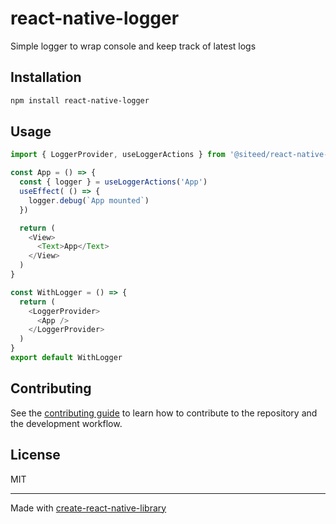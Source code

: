 # react-native-logger

Simple logger to wrap console and keep track of latest logs

## Installation

```sh
npm install react-native-logger
```

## Usage

```js
import { LoggerProvider, useLoggerActions } from '@siteed/react-native-logger'

const App = () => {
  const { logger } = useLoggerActions('App')
  useEffect( () => {
    logger.debug(`App mounted`)
  })

  return (
    <View>
      <Text>App</Text>
    </View>
  )
}

const WithLogger = () => {
  return (
    <LoggerProvider>
      <App />
    </LoggerProvider>
  )
}
export default WithLogger
```

## Contributing

See the [contributing guide](CONTRIBUTING.md) to learn how to contribute to the repository and the development workflow.

## License

MIT

---

Made with [create-react-native-library](https://github.com/callstack/react-native-builder-bob)
